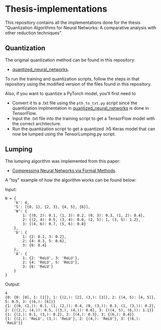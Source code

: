 # Thesis-implementations
This repository contains all the implementations done for the thesis "Quantization Algorithms for Neural Networks: A comparative analysis with other reduction techniques".  

## Quantization
The original quantization method can be found in this repository: 
* [quantized_neural_networks](https://github.com/elybrand/quantized_neural_networks).

To run the training and quantization scripts, follow the steps in that repository using the modified version of the files found in this repository. 

Also, if you want to quantize a PyTorch model, you'll first need to 

* Convert it to a .txt file using the `pth_to_txt.py` script since the quantization implmentation in [quantized_neural_networks](https://github.com/elybrand/quantized_neural_networks) is done in TensorFlow.
* Input the .txt file into the training script to get a TensorFlow model with the correct architecture.
* Run the quantization script to get a quantized .h5 Keras model that can now be lumped using the TensorLumping.py script.

## Lumping
The lumping algorithm was implemented from this paper:
*  [Compressing Neural Networks via Formal Methods](https://www.sciencedirect.com/science/article/pii/S0893608024003356).

A "toy" example of how the algorithm works can be found below:

Input:
```
N = {
    'k': 4,
    'S': [{0, 1}, {2, 3}, {4, 5}, {6}],
    'W': {
        1: {(0, 2): 0.1, (1, 3): 0.2, (0, 3): 0.3, (1, 2): 0.4},
        2: {(2, 4): 0.5, (3, 4): 0.6, (2, 5): 1, (3, 5): 1.2},
        3: {(4, 6): 0.7, (5, 6): 0.8}
    },
    'b': {
        1: {2: 0.1, 3: 0.2},
        2: {4: 0.3, 5: 0.6},
        3: {6: 0.4}
    },
    'A': {
        1: {2: 'ReLU', 3: 'ReLU'},
        2: {4: 'ReLU', 5: 'ReLU'},
        3: {6: 'ReLU'}
    }
}
```

Output: 
```
4
{0: {0: [0], 1: [1]}, 1: {(2,): [2], (3,): [3]}, 2: {(4, 5): [4, 5]}, 5: 0.5, 3: {(6,): [6]}}
{1: {(0, (2,)): 0.1, (1, (2,)): 0.4, (0, (3,)): 0.3, (1, (3,)): 0.2}, 2: {((2,), (4,)): 0.5, ((3,), (4,)): 0.6}, 3: {((4, 5), (6,)): 1.1}}
{1: {(2,): 0.1, (3,): 0.2}, 2: {(4,): 0.3}, 3: {(6,): 0.4}}
{1: {(2,): 'ReLU', (3,): 'ReLU'}, 2: {(4,): 'ReLU'}, 3: {(6,): 'ReLU'}}
```
